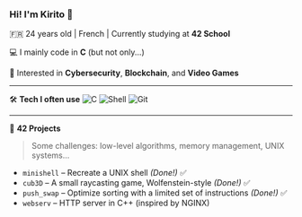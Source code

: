 ### Hi! I'm Kirito 👋

🇫🇷 24 years old | French | Currently studying at **42 School**

💻 I mainly code in **C** (but not only...)

🧠 Interested in **Cybersecurity**, **Blockchain**, and **Video Games** 

---

🛠️ **Tech I often use**
![C](https://img.shields.io/badge/C-00599C?style=flat&logo=c&logoColor=white)
![Shell](https://img.shields.io/badge/Shell-121011?style=flat&logo=gnu-bash&logoColor=white)
![Git](https://img.shields.io/badge/Git-F05032?style=flat&logo=git&logoColor=white)

---

🧩 **42 Projects**
> Some challenges: low-level algorithms, memory management, UNIX systems...

- `minishell` – Recreate a UNIX shell *(Done!)* ✅
- `cub3D` – A small raycasting game, Wolfenstein-style *(Done!)* ✅
- `push_swap` – Optimize sorting with a limited set of instructions *(Done!)* ✅
- `webserv` – HTTP server in C++ (inspired by NGINX)
